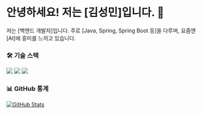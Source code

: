 # 안녕하세요! 저는 [김성민]입니다. 👋

저는 [백엔드 개발자]입니다.
주로 [Java, Spring, Spring Boot 등]을 다루며, 
요즘엔 [AI]에 흥미를 느끼고 있습니다.

### 🛠️ 기술 스택

<img src="https://img.shields.io/badge/Java-007396?style=for-the-badge&logo=java&logoColor=white">

<img src="https://img.shields.io/badge/Spring-6DB33F?style=for-the-badge&logo=spring&logoColor=white">

<img src="https://img.shields.io/badge/SpringBoot-6DB33F?style=for-the-badge&logo=springboot&logoColor=white">



### 📊 GitHub 통계
[![GitHub Stats](https://github-readme-stats.vercel.app/api?username=seongmin1013&show_icons=true&theme=nord)](https://github.com/anuraghazra/github-readme-stats)
